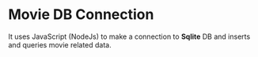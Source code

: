 # Movie DB Connection
It uses JavaScript (NodeJs) to make a connection to **Sqlite** DB and inserts and queries movie related data.
